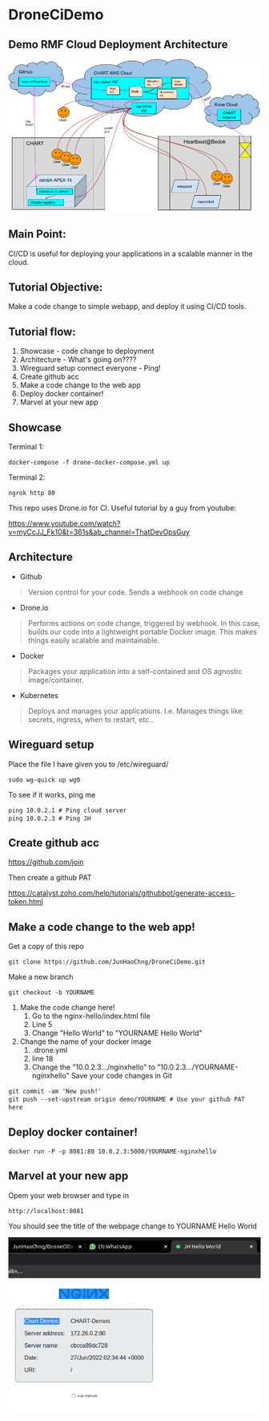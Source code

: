 # DroneCiDemo


## Demo RMF Cloud Deployment Architecture
![Alt text](RMF%20cluster%20architecture.png)

## Main Point: 

CI/CD is useful for deploying your applications in a scalable manner in the cloud. 

## Tutorial Objective: 

Make a code change to simple webapp, and deploy it using CI/CD tools. 

## Tutorial flow: 

1. Showcase - code change to deployment 
2. Architecture - What's going on????
3. Wireguard setup connect everyone - Ping!
4. Create github acc 
5. Make a code change to the web app  
6. Deploy docker container! 
7. Marvel at your new app 

## Showcase
Terminal 1:
```
docker-compose -f drone-docker-compose.yml up
```
Terminal 2:
```
ngrok http 80
```
This repo uses Drone.io for CI. Useful tutorial by a guy from youtube:

https://www.youtube.com/watch?v=myCcJJ_Fk10&t=361s&ab_channel=ThatDevOpsGuy

## Architecture
* Github 
> Version control for your code. Sends a webhook on code change
* Drone.io
> Performs actions on code change, triggered by webhook. In this case, builds our code into a lightweight portable Docker image. This makes things easily scalable and maintainable.
*  Docker
> Packages your application into a self-contained and OS agnostic image/container. 
* Kubernetes
> Deploys and manages your applications. I.e. Manages things like: secrets, ingress, when to restart, etc.. 
## Wireguard setup
Place the file I have given you to /etc/wireguard/
```
sudo wg-quick up wg0
```
To see if it works, ping me
```
ping 10.0.2.1 # Ping cloud server
ping 10.0.2.3 # Ping JH
```
## Create github acc 
https://github.com/join

Then create a github PAT

https://catalyst.zoho.com/help/tutorials/githubbot/generate-access-token.html
## Make a code change to the web app!
Get a copy of this repo
```
git clone https://github.com/JunHaoChng/DroneCiDemo.git
```
Make a new branch
```
git checkout -b YOURNAME
```
1. Make the code change here!
    1. Go to the nginx-hello/index.html file
    2. Line 5
    3. Change "Hello World" to "YOURNAME Hello World"
2. Change the name of your docker image
    1. .drone.yml 
    1. line 18
    2. Change the "10.0.2.3.../nginxhello" to "10.0.2.3.../YOURNAME-nginxhello" 
Save your code changes in Git
```
git commit -am 'New push!'
git push --set-upstream origin demo/YOURNAME # Use your github PAT here
```
## Deploy docker container! 
```
docker run -P -p 8081:80 10.0.2.3:5000/YOURNAME-nginxhello
```
## Marvel at your new app 
Opem your web browser and type in
```
http://localhost:8081
```
You should see the title of the webpage change to YOURNAME Hello World

![Alt text](nginx-helloworld.png)

<!-- Commands
curl http://localhost:5000/v2/_catalog

ngrok http 80



 -->
 <!-- 
docker-compose -f drone-docker-compose.yml up -d

https://github.com/localtunnel/localtunnel
Dependency:
  NodeJs: 14.17.4
  https://www.digitalocean.com/community/tutorials/how-to-install-node-js-on-ubuntu-20-04
    Use the PPA method

lt --port 80 --subdomain heartbeatbedokbuildfarm --print-requests
ngrok http --subdomain=heartbeatbedokbuildfarm 80

openssl rand -hex 16

curl -s YOURIPADDRESS:PORT | grep title.*title

curl http://localhost:5000/v2/_catalog

docker run -P -p 8081:80 nginxdemos/hello

https://ce5e-103-252-200-229.ap.ngrok.io/hook

## CD

```
curl -LO https://get.helm.sh/helm-v3.4.0-linux-amd64.tar.gz

```

## CHANGE HERE

DRONE_SERVER_PROXY_HOST
    <title>Test Out Hello World</title>
drone.yml -->